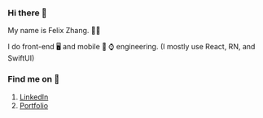 ### Hi there 👋

My name is Felix Zhang. 👦🏻

I do front-end 🖥 and mobile 📱 ⌚️ engineering. (I mostly use React, RN, and SwiftUI)

### Find me on 📱

1. [LinkedIn](https://www.linkedin.com/in/fan-zhang-sv/)
2. [Portfolio](https://felixzhang.pro/)
